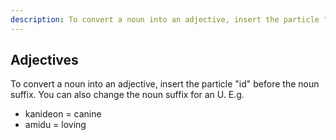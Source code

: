 ```yaml
---
description: To convert a noun into an adjective, insert the particle "id" before the gender suffix. You can also change the noun suffix for an U.
---
```

## Adjectives
To convert a noun into an adjective, insert the particle "<span translate="no" lang="es">id</span>" before the noun suffix. You can also change the noun suffix for an U. E.g.
- <span translate="no" lang="es">kanideon</span> = canine
- <span translate="no" lang="es">amidu</span> = loving
